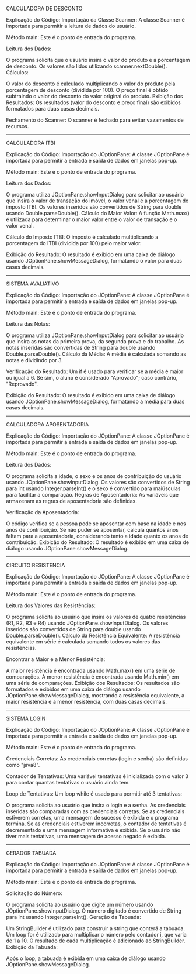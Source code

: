 CALCULADORA DE DESCONTO

Explicação do Código:
Importação da Classe Scanner: A classe Scanner é importada para permitir a leitura de dados do usuário.

Método main: Este é o ponto de entrada do programa.

Leitura dos Dados:

O programa solicita que o usuário insira o valor do produto e a porcentagem de desconto.
Os valores são lidos utilizando scanner.nextDouble().
Cálculos:

O valor do desconto é calculado multiplicando o valor do produto pela porcentagem de desconto (dividida por 100).
O preço final é obtido subtraindo o valor do desconto do valor original do produto.
Exibição dos Resultados: Os resultados (valor do desconto e preço final) são exibidos formatados para duas casas decimais.

Fechamento do Scanner: O scanner é fechado para evitar vazamentos de recursos.

****************************************

CALCULADORA ITBI

Explicação do Código:
Importação do JOptionPane: A classe JOptionPane é importada para permitir a entrada e saída de dados em janelas pop-up.

Método main: Este é o ponto de entrada do programa.

Leitura dos Dados:

O programa utiliza JOptionPane.showInputDialog para solicitar ao usuário que insira o valor de transação do imóvel, o valor venal e a porcentagem do imposto ITBI.
Os valores inseridos são convertidos de String para double usando Double.parseDouble().
Cálculo do Maior Valor: A função Math.max() é utilizada para determinar o maior valor entre o valor de transação e o valor venal.

Cálculo do Imposto ITBI: O imposto é calculado multiplicando a porcentagem do ITBI (dividida por 100) pelo maior valor.

Exibição do Resultado: O resultado é exibido em uma caixa de diálogo usando JOptionPane.showMessageDialog, formatando o valor para duas casas decimais.

*****************************************

SISTEMA AVALIATIVO

Explicação do Código:
Importação do JOptionPane: A classe JOptionPane é importada para permitir a entrada e saída de dados em janelas pop-up.

Método main: Este é o ponto de entrada do programa.

Leitura das Notas:

O programa utiliza JOptionPane.showInputDialog para solicitar ao usuário que insira as notas da primeira prova, da segunda prova e do trabalho.
As notas inseridas são convertidas de String para double usando Double.parseDouble().
Cálculo da Média: A média é calculada somando as notas e dividindo por 3.

Verificação do Resultado: Um if é usado para verificar se a média é maior ou igual a 6. Se sim, o aluno é considerado "Aprovado"; caso contrário, "Reprovado".

Exibição do Resultado: O resultado é exibido em uma caixa de diálogo usando JOptionPane.showMessageDialog, formatando a média para duas casas decimais.

*****************************************

CALCULADORA APOSENTADORIA

Explicação do Código:
Importação do JOptionPane: A classe JOptionPane é importada para permitir a entrada e saída de dados em janelas pop-up.

Método main: Este é o ponto de entrada do programa.

Leitura dos Dados:

O programa solicita a idade, o sexo e os anos de contribuição do usuário usando JOptionPane.showInputDialog.
Os valores são convertidos de String para int usando Integer.parseInt() e o sexo é convertido para maiúsculas para facilitar a comparação.
Regras de Aposentadoria: As variáveis que armazenam as regras de aposentadoria são definidas.

Verificação da Aposentadoria:

O código verifica se a pessoa pode se aposentar com base na idade e nos anos de contribuição.
Se não puder se aposentar, calcula quantos anos faltam para a aposentadoria, considerando tanto a idade quanto os anos de contribuição.
Exibição do Resultado: O resultado é exibido em uma caixa de diálogo usando JOptionPane.showMessageDialog.

****************************************

CIRCUITO RESISTENCIA

Explicação do Código:
Importação do JOptionPane: A classe JOptionPane é importada para permitir a entrada e saída de dados em janelas pop-up.

Método main: Este é o ponto de entrada do programa.

Leitura dos Valores das Resistências:

O programa solicita ao usuário que insira os valores de quatro resistências (R1, R2, R3 e R4) usando JOptionPane.showInputDialog.
Os valores inseridos são convertidos de String para double usando Double.parseDouble().
Cálculo da Resistência Equivalente: A resistência equivalente em série é calculada somando todos os valores das resistências.

Encontrar a Maior e a Menor Resistência:

A maior resistência é encontrada usando Math.max() em uma série de comparações.
A menor resistência é encontrada usando Math.min() em uma série de comparações.
Exibição dos Resultados: Os resultados são formatados e exibidos em uma caixa de diálogo usando JOptionPane.showMessageDialog, mostrando a resistência equivalente, a maior resistência e a menor resistência, com duas casas decimais.

*****************************************

SISTEMA LOGIN

Explicação do Código:
Importação do JOptionPane: A classe JOptionPane é importada para permitir a entrada e saída de dados em janelas pop-up.

Método main: Este é o ponto de entrada do programa.

Credenciais Corretas: As credenciais corretas (login e senha) são definidas como "java8".

Contador de Tentativas: Uma variável tentativas é inicializada com o valor 3 para contar quantas tentativas o usuário ainda tem.

Loop de Tentativas: Um loop while é usado para permitir até 3 tentativas:

O programa solicita ao usuário que insira o login e a senha.
As credenciais inseridas são comparadas com as credenciais corretas.
Se as credenciais estiverem corretas, uma mensagem de sucesso é exibida e o programa termina.
Se as credenciais estiverem incorretas, o contador de tentativas é decrementado e uma mensagem informativa é exibida. Se o usuário não tiver mais tentativas, uma mensagem de acesso negado é exibida.

*****************************************

GERADOR TABUADA

Explicação do Código:
Importação do JOptionPane: A classe JOptionPane é importada para permitir a entrada e saída de dados em janelas pop-up.

Método main: Este é o ponto de entrada do programa.

Solicitação do Número:

O programa solicita ao usuário que digite um número usando JOptionPane.showInputDialog.
O número digitado é convertido de String para int usando Integer.parseInt().
Geração da Tabuada:

Um StringBuilder é utilizado para construir a string que conterá a tabuada.
Um loop for é utilizado para multiplicar o número pelo contador i, que varia de 1 a 10.
O resultado de cada multiplicação é adicionado ao StringBuilder.
Exibição da Tabuada:

Após o loop, a tabuada é exibida em uma caixa de diálogo usando JOptionPane.showMessageDialog.
